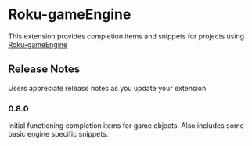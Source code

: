 # Roku-gameEngine

This extension provides completion items and snippets for projects using [Roku-gameEngine](https://github.com/Romans-I-XVI/Roku-gameEngine)

## Release Notes

Users appreciate release notes as you update your extension.

### 0.8.0

Initial functioning completion items for game objects. Also includes some basic engine specific snippets.

